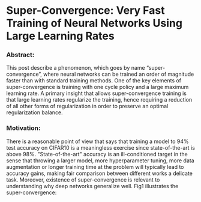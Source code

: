 # Super-Convergence: Very Fast Training of Neural Networks Using Large Learning Rates

### Abstract: 
This post describe a phenomenon, which goes by name “super-convergence”, where neural networks can be trained an order of magnitude faster than with standard training methods. One of the key elements of super-convergence is training with one cycle policy and a large maximum learning rate. A primary insight that allows super-convergence training is that large learning rates regularize the training, hence requiring a reduction of all other forms of regularization in order to preserve an optimal regularization balance. 

### Motivation: 
There is a reasonable point of view that says that training a model to 94% test accuracy on CIFAR10 is a meaningless exercise since state-of-the-art is above 98%. "State-of-the-art" accuracy is an ill-conditioned target in the sense that throwing a larger model, more hyperparameter tuning, more data augmentation or longer training time at the problem will typically lead to accuracy gains, making fair comparison between different works a delicate task. Moreover, existence of super-convergence is relevant to understanding why deep networks generalize well. Fig1 illustrates the super-convergence: 



